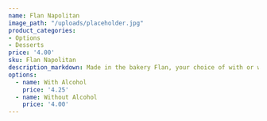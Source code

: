 ```yaml
---
name: Flan Napolitan
image_path: "/uploads/placeholder.jpg"
product_categories:
- Options
- Desserts
price: '4.00'
sku: Flan Napolitan
description_markdown: Made in the bakery Flan, your choice of with or without alcohol. 
options:
  - name: With Alcohol
    price: '4.25'
  - name: Without Alcohol
    price: '4.00'
---
```

